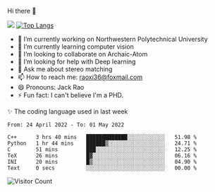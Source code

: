 Hi there 👋

![](https://github-readme-stats.vercel.app/api?username=Raohaocheng)
[![Top Langs](https://github-readme-stats.vercel.app/api/top-langs/?username=Raohaocheng&layout=compact)](https://github.com/anuraghazra/github-readme-stats)

- 🔭 I’m currently working on Northwestern Polytechnical University
- 🌱 I’m currently learning computer vision
- 👯 I’m looking to collaborate on Archaic-Atom
- 🤔 I’m looking for help with Deep learning
- 💬 Ask me about stereo matching
- 📫 How to reach me: raoxi36@foxmail.com
- 😄 Pronouns: Jack Rao
- ⚡ Fun fact: I can't believe I'm a PHD.

✨ The coding language used in last week
<!--START_SECTION:waka-->

```text
From: 24 April 2022 - To: 01 May 2022

C++      3 hrs 40 mins   █████████████░░░░░░░░░░░░   51.98 %
Python   1 hr 44 mins    ██████▒░░░░░░░░░░░░░░░░░░   24.71 %
C        51 mins         ███░░░░░░░░░░░░░░░░░░░░░░   12.25 %
TeX      26 mins         █▓░░░░░░░░░░░░░░░░░░░░░░░   06.16 %
INI      20 mins         █▒░░░░░░░░░░░░░░░░░░░░░░░   04.90 %
Text     0 secs          ░░░░░░░░░░░░░░░░░░░░░░░░░   00.00 %
```

<!--END_SECTION:waka-->

![Visitor Count](https://profile-counter.glitch.me/Raohaocheng/count.svg)
